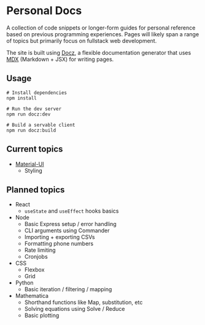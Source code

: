 # Personal Docs

A collection of code snippets or longer-form guides for personal reference based on previous programming experiences. Pages will likely span a range of topics but primarily focus on fullstack web development.

The site is built using [Docz](https://www.docz.site/), a flexible documentation generator that uses [MDX](https://mdxjs.com/) (Markdown + JSX) for writing pages.

## Usage

```
# Install dependencies
npm install

# Run the dev server
npm run docz:dev

# Build a servable client
npm run docz:build
```

## Current topics

- [Material-UI](https://material-ui.com/)
  - Styling

## Planned topics

- React
  - `useState` and `useEffect` hooks basics
- Node
  - Basic Express setup / error handling
  - CLI arguments using Commander
  - Importing + exporting CSVs
  - Formatting phone numbers
  - Rate limiting
  - Cronjobs
- CSS
  - Flexbox
  - Grid
- Python
  - Basic iteration / filtering / mapping
- Mathematica
  - Shorthand functions like Map, substitution, etc
  - Solving equations using Solve / Reduce
  - Basic plotting
